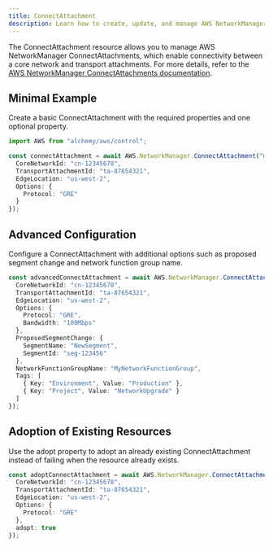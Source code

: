 ```yaml
---
title: ConnectAttachment
description: Learn how to create, update, and manage AWS NetworkManager ConnectAttachments using Alchemy Cloud Control.
---
```



The ConnectAttachment resource allows you to manage AWS NetworkManager ConnectAttachments, which enable connectivity between a core network and transport attachments. For more details, refer to the [AWS NetworkManager ConnectAttachments documentation](https://docs.aws.amazon.com/networkmanager/latest/userguide/).

## Minimal Example

Create a basic ConnectAttachment with the required properties and one optional property.

```ts
import AWS from "alchemy/aws/control";

const connectAttachment = await AWS.NetworkManager.ConnectAttachment("myConnectAttachment", {
  CoreNetworkId: "cn-12345678",
  TransportAttachmentId: "ta-87654321",
  EdgeLocation: "us-west-2",
  Options: {
    Protocol: "GRE"
  }
});
```

## Advanced Configuration

Configure a ConnectAttachment with additional options such as proposed segment change and network function group name.

```ts
const advancedConnectAttachment = await AWS.NetworkManager.ConnectAttachment("myAdvancedConnectAttachment", {
  CoreNetworkId: "cn-12345678",
  TransportAttachmentId: "ta-87654321",
  EdgeLocation: "us-west-2",
  Options: {
    Protocol: "GRE",
    Bandwidth: "100Mbps"
  },
  ProposedSegmentChange: {
    SegmentName: "NewSegment",
    SegmentId: "seg-123456"
  },
  NetworkFunctionGroupName: "MyNetworkFunctionGroup",
  Tags: [
    { Key: "Environment", Value: "Production" },
    { Key: "Project", Value: "NetworkUpgrade" }
  ]
});
```

## Adoption of Existing Resources

Use the adopt property to adopt an already existing ConnectAttachment instead of failing when the resource already exists.

```ts
const adoptConnectAttachment = await AWS.NetworkManager.ConnectAttachment("myAdoptConnectAttachment", {
  CoreNetworkId: "cn-12345678",
  TransportAttachmentId: "ta-87654321",
  EdgeLocation: "us-west-2",
  Options: {
    Protocol: "GRE"
  },
  adopt: true
});
```

